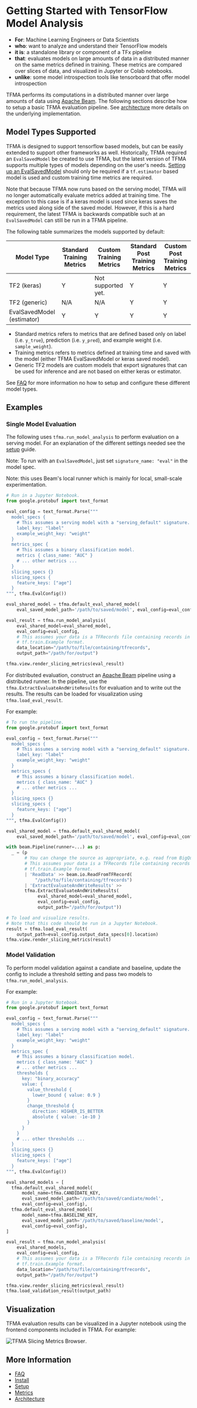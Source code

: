 <!-- See: www.tensorflow.org/tfx/model_analysis/ -->

# Getting Started with TensorFlow Model Analysis

*   **For**: Machine Learning Engineers or Data Scientists
*   **who**: want to analyze and understand their TensorFlow models
*   **it is**: a standalone library or component of a TFx pipeline
*   **that**: evaluates models on large amounts of data in a distributed manner
    on the same metrics defined in training. These metrics are compared over
    slices of data, and visualized in Jupyter or Colab notebooks.
*   **unlike**: some model introspection tools like tensorboard that offer model
    introspection

TFMA performs its computations in a distributed manner over large amounts of
data using [Apache Beam](http://beam.apache.org). The following sections
describe how to setup a basic TFMA evaluation pipeline. See
[architecture](architecture.md) more details on the underlying implementation.

## Model Types Supported

TFMA is designed to support tensorflow based models, but can be easily extended
to support other frameworks as well. Historically, TFMA required an
`EvalSavedModel` be created to use TFMA, but the latest version of TFMA supports
multiple types of models depending on the user's needs.
[Setting up an EvalSavedModel](eval_saved_model.md) should only be required if a
`tf.estimator` based model is used and custom training time metrics are
required.

Note that because TFMA now runs based on the serving model, TFMA will no longer
automatically evaluate metrics added at training time. The exception to this
case is if a keras model is used since keras saves the metrics used along side
of the saved model. However, if this is a hard requirement, the latest TFMA is
backwards compatible such at an `EvalSavedModel` can still be run in a TFMA
pipeline.

The following table summarizes the models supported by default:

| Model Type | Standard Training Metrics | Custom Training Metrics | Standard Post Training Metrics | Custom Post Training Metrics |
| --- | --- | --- | --- | --- |
| TF2 (keras)    | Y | Not supported yet. | Y | Y |
| TF2 (generic)  | N/A      | N/A | Y | Y |
| EvalSavedModel (estimator) | Y | Y | Y | Y |

*   Standard metrics refers to metrics that are defined based only on label
    (i.e. `y_true`), prediction (i.e. `y_pred`), and example weight (i.e.
    `sample_weight`).
*   Training metrics refers to metrics defined at training time and saved with
    the model (either TFMA EvalSavedModel or keras saved model).
*   Generic TF2 models are custom models that export signatures that can be
    used for inference and are not based on either keras or estimator.

See [FAQ](faq.md) for more information no how to setup and configure these
different model types.

## Examples

### Single Model Evaluation

The following uses `tfma.run_model_analysis` to perform evaluation on a serving
model. For an explanation of the different settings needed see the
[setup](setup.md) guide.

Note: To run with an `EvalSavedModel`, just set `signature_name: "eval"` in the
model spec.

Note: this uses Beam's local runner which is mainly for local, small-scale
experimentation.

```python
# Run in a Jupyter Notebook.
from google.protobuf import text_format

eval_config = text_format.Parse("""
  model_specs {
    # This assumes a serving model with a "serving_default" signature.
    label_key: "label"
    example_weight_key: "weight"
  }
  metrics_spec {
    # This assumes a binary classification model.
    metrics { class_name: "AUC" }
    # ... other metrics ...
  }
  slicing_specs {}
  slicing_specs {
    feature_keys: ["age"]
  }
""", tfma.EvalConfig())

eval_shared_model = tfma.default_eval_shared_model(
    eval_saved_model_path='/path/to/saved/model', eval_config=eval_config)

eval_result = tfma.run_model_analysis(
    eval_shared_model=eval_shared_model,
    eval_config=eval_config,
    # This assumes your data is a TFRecords file containing records in the
    # tf.train.Example format.
    data_location="/path/to/file/containing/tfrecords",
    output_path="/path/for/output")

tfma.view.render_slicing_metrics(eval_result)
```

For distributed evaluation, construct an [Apache Beam](http://beam.apache.org)
pipeline using a distributed runner. In the pipeline, use the
`tfma.ExtractEvaluateAndWriteResults` for evaluation and to write out the
results. The results can be loaded for visualization using
`tfma.load_eval_result`.

For example:

```python
# To run the pipeline.
from google.protobuf import text_format

eval_config = text_format.Parse("""
  model_specs {
    # This assumes a serving model with a "serving_default" signature.
    label_key: "label"
    example_weight_key: "weight"
  }
  metrics_specs {
    # This assumes a binary classification model.
    metrics { class_name: "AUC" }
    # ... other metrics ...
  }
  slicing_specs {}
  slicing_specs {
    feature_keys: ["age"]
  }
""", tfma.EvalConfig())

eval_shared_model = tfma.default_eval_shared_model(
    eval_saved_model_path='/path/to/saved/model', eval_config=eval_config)

with beam.Pipeline(runner=...) as p:
  _ = (p
       # You can change the source as appropriate, e.g. read from BigQuery.
       # This assumes your data is a TFRecords file containing records in the
       # tf.train.Example format.
       | 'ReadData' >> beam.io.ReadFromTFRecord(
           "/path/to/file/containing/tfrecords")
       | 'ExtractEvaluateAndWriteResults' >>
       tfma.ExtractEvaluateAndWriteResults(
            eval_shared_model=eval_shared_model,
            eval_config=eval_config,
            output_path="/path/for/output"))

# To load and visualize results.
# Note that this code should be run in a Jupyter Notebook.
result = tfma.load_eval_result(
    output_path=eval_config.output_data_specs[0].location)
tfma.view.render_slicing_metrics(result)
```

### Model Validation

To perform model validation against a candiate and baseline, update the config
to include a threshold setting and pass two models to `tfma.run_model_analysis`.

For example:

```python
# Run in a Jupyter Notebook.
from google.protobuf import text_format

eval_config = text_format.Parse("""
  model_specs {
    # This assumes a serving model with a "serving_default" signature.
    label_key: "label"
    example_weight_key: "weight"
  }
  metrics_spec {
    # This assumes a binary classification model.
    metrics { class_name: "AUC" }
    # ... other metrics ...
    thresholds {
      key: "binary_accuracy"
      value: {
        value_threshold {
          lower_bound { value: 0.9 }
        }
        change_threshold {
          direction: HIGHER_IS_BETTER
          absolute { value: -1e-10 }
        }
      }
    }
    # ... other thresholds ...
  }
  slicing_specs {}
  slicing_specs {
    feature_keys: ["age"]
  }
""", tfma.EvalConfig())

eval_shared_models = [
  tfma.default_eval_shared_model(
      model_name=tfma.CANDIDATE_KEY,
      eval_saved_model_path='/path/to/saved/candiate/model',
      eval_config=eval_config),
  tfma.default_eval_shared_model(
      model_name=tfma.BASELINE_KEY,
      eval_saved_model_path='/path/to/saved/baseline/model',
      eval_config=eval_config),
]

eval_result = tfma.run_model_analysis(
    eval_shared_models,
    eval_config=eval_config,
    # This assumes your data is a TFRecords file containing records in the
    # tf.train.Example format.
    data_location="/path/to/file/containing/tfrecords",
    output_path="/path/for/output")

tfma.view.render_slicing_metrics(eval_result)
tfma.load_validation_result(output_path)
```

## Visualization

TFMA evaluation results can be visualized in a Jupyter notebook using the
frontend components included in TFMA. For example:

![TFMA Slicing Metrics Browser](images/tfma-slicing-metrics-browser.png).

## More Information

*   [FAQ](faq.md)
*   [Install](install.md)
*   [Setup](setup.md)
*   [Metrics](metrics.md)
*   [Architecture](architecture.md)
